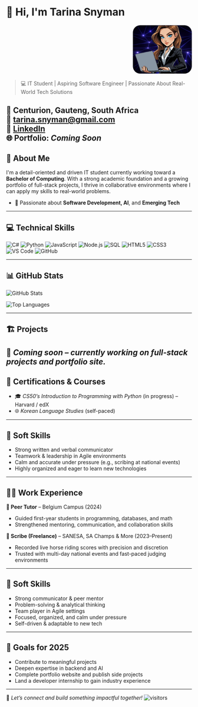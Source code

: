 # 👋 Hi, I'm Tarina Snyman
<!-- Avatar at top right -->
<p align="right">
  <img src="https://github.com/TarinaSnyman/TarinaSnyman/blob/main/assets/github_avatar.png" alt="Tarina Avatar" width="160" style="border-radius: 20px;">
</p>



> 💻 IT Student | Aspiring Software Engineer | Passionate About Real-World Tech Solutions

📍 Centurion, Gauteng, South Africa  
📧 tarina.snyman@gmail.com  
🔗 [LinkedIn](https://www.linkedin.com/in/tarina-snyman-60b824299)  
🌐 Portfolio: *Coming Soon*  
---

## 🧠 About Me

I'm a detail-oriented and driven IT student currently working toward a **Bachelor of Computing**. With a strong academic foundation and a growing portfolio of full-stack projects, I thrive in collaborative environments where I can apply my skills to real-world problems.

- 🌱 Passionate about **Software Development, AI**, and **Emerging Tech**

---

## 💻 Technical Skills
![C#](https://img.shields.io/badge/C%23-7928CA?style=for-the-badge&logo=c-sharp&logoColor=white)
![Python](https://img.shields.io/badge/Python-3776AB?style=for-the-badge&logo=python&logoColor=white)
![JavaScript](https://img.shields.io/badge/JavaScript-F7DF1E?style=for-the-badge&logo=javascript&logoColor=black)
![Node.js](https://img.shields.io/badge/Node.js-303030?style=for-the-badge&logo=nodedotjs&logoColor=green)
![SQL](https://img.shields.io/badge/SQL-003B57?style=for-the-badge&logo=postgresql&logoColor=white)
![HTML5](https://img.shields.io/badge/HTML5-E34F26?style=for-the-badge&logo=html5&logoColor=white)
![CSS3](https://img.shields.io/badge/CSS3-1572B6?style=for-the-badge&logo=css3&logoColor=white)
![VS Code](https://img.shields.io/badge/VS%20Code-007ACC?style=for-the-badge&logo=visual-studio-code&logoColor=white)
![GitHub](https://img.shields.io/badge/GitHub-333?style=for-the-badge&logo=github&logoColor=white)

---
## 📊 GitHub Stats

![GitHub Stats](https://github-readme-stats.vercel.app/api?username=TarinaSnyman&show_icons=true&theme=tokyonight&hide_border=true&count_private=true)

![Top Languages](https://github-readme-stats.vercel.app/api/top-langs/?username=TarinaSnyman&layout=compact&theme=tokyonight&hide_border=true)

---

## 🏗️ Projects
🚧 *Coming soon – currently working on full-stack projects and portfolio site.*
---

## 📜 Certifications & Courses

- 🎓 *CS50’s Introduction to Programming with Python* (in progress) – Harvard / edX  
- 🌐 *Korean Language Studies* (self-paced)

---

## 🧩 Soft Skills

- Strong written and verbal communicator  
- Teamwork & leadership in Agile environments  
- Calm and accurate under pressure (e.g., scribing at national events)  
- Highly organized and eager to learn new technologies  

---

## 👩‍🏫 Work Experience

**🎯 Peer Tutor** – Belgium Campus (2024)  
- Guided first-year students in programming, databases, and math  
- Strengthened mentoring, communication, and collaboration skills

**📝 Scribe (Freelance)** – SANESA, SA Champs & More (2023–Present)  
- Recorded live horse riding scores with precision and discretion  
- Trusted with multi-day national events and fast-paced judging environments

---

## 🧠 Soft Skills

- Strong communicator & peer mentor  
- Problem-solving & analytical thinking  
- Team player in Agile settings  
- Focused, organized, and calm under pressure  
- Self-driven & adaptable to new tech

---

## 🚀 Goals for 2025

- Contribute to meaningful projects  
- Deepen expertise in backend and AI  
- Complete portfolio website and publish side projects  
- Land a developer internship to gain industry experience  

---


💬 *Let’s connect and build something impactful together!*
![visitors](https://visitor-badge.laobi.icu/badge?page_id=tarina-snyman&style=flat-square) 


<!--
**TarinaSnyman/TarinaSnyman** is a ✨ _special_ ✨ repository because its `README.md` (this file) appears on your GitHub profile.

Here are some ideas to get you started:

- 🔭 I’m currently working on ...
- 🌱 I’m currently learning ...
- 👯 I’m looking to collaborate on ...
- 🤔 I’m looking for help with ...
- 💬 Ask me about ...
- 📫 How to reach me: ...
- 😄 Pronouns: ...
- ⚡ Fun fact: ...
-->
